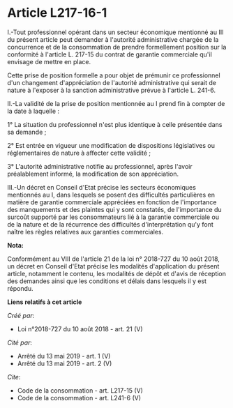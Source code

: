 # Article L217-16-1

I.-Tout professionnel opérant dans un secteur économique mentionné au III du présent article peut demander à l'autorité
administrative chargée de la concurrence et de la consommation de prendre formellement position sur la conformité à l'article
L. 217-15 du contrat de garantie commerciale qu'il envisage de mettre en place. 

Cette prise de position formelle a pour objet de prémunir ce professionnel d'un changement d'appréciation de l'autorité
administrative qui serait de nature à l'exposer à la sanction administrative prévue à l'article L. 241-6. 

II.-La validité de la prise de position mentionnée au I prend fin à compter de la date à laquelle : 

1° La situation du professionnel n'est plus identique à celle présentée dans sa demande ; 

2° Est entrée en vigueur une modification de dispositions législatives ou réglementaires de nature à affecter cette
validité ; 

3° L'autorité administrative notifie au professionnel, après l'avoir préalablement informé, la modification de son
appréciation. 

III.-Un décret en Conseil d'Etat précise les secteurs économiques mentionnés au I, dans lesquels se posent des difficultés
particulières en matière de garantie commerciale appréciées en fonction de l'importance des manquements et des plaintes qui y
sont constatés, de l'importance du surcoût supporté par les consommateurs lié à la garantie commerciale ou de la nature et de
la récurrence des difficultés d'interprétation qu'y font naître les règles relatives aux garanties commerciales.

**Nota:**

Conformément au VIII de l'article 21 de la loi n° 2018-727 du 10 août 2018, un décret en Conseil d'Etat précise les modalités
d'application du présent article, notamment le contenu, les modalités de dépôt et d'avis de réception des demandes ainsi que
les conditions et délais dans lesquels il y est répondu.

**Liens relatifs à cet article**

_Créé par_:

  - Loi n°2018-727 du 10 août 2018 - art. 21 (V)

_Cité par_:

  - Arrêté du 13 mai 2019 - art. 1 (V)
  - Arrêté du 13 mai 2019 - art. 2 (V)

_Cite_:

  - Code de la consommation - art. L217-15 (V)
  - Code de la consommation - art. L241-6 (V)
